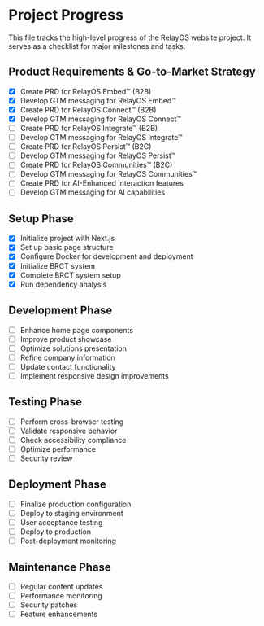 # Project Progress

This file tracks the high-level progress of the RelayOS website project. It serves as a checklist for major milestones and tasks.

## Product Requirements & Go-to-Market Strategy
- [x] Create PRD for RelayOS Embed™ (B2B)
- [x] Develop GTM messaging for RelayOS Embed™
- [x] Create PRD for RelayOS Connect™ (B2B)
- [x] Develop GTM messaging for RelayOS Connect™
- [ ] Create PRD for RelayOS Integrate™ (B2B)
- [ ] Develop GTM messaging for RelayOS Integrate™
- [ ] Create PRD for RelayOS Persist™ (B2C)
- [ ] Develop GTM messaging for RelayOS Persist™
- [ ] Create PRD for RelayOS Communities™ (B2C)
- [ ] Develop GTM messaging for RelayOS Communities™
- [ ] Create PRD for AI-Enhanced Interaction features
- [ ] Develop GTM messaging for AI capabilities

## Setup Phase
- [x] Initialize project with Next.js
- [x] Set up basic page structure
- [x] Configure Docker for development and deployment
- [x] Initialize BRCT system
- [x] Complete BRCT system setup
- [x] Run dependency analysis

## Development Phase
- [ ] Enhance home page components
- [ ] Improve product showcase
- [ ] Optimize solutions presentation
- [ ] Refine company information
- [ ] Update contact functionality
- [ ] Implement responsive design improvements

## Testing Phase
- [ ] Perform cross-browser testing
- [ ] Validate responsive behavior
- [ ] Check accessibility compliance
- [ ] Optimize performance
- [ ] Security review

## Deployment Phase
- [ ] Finalize production configuration
- [ ] Deploy to staging environment
- [ ] User acceptance testing
- [ ] Deploy to production
- [ ] Post-deployment monitoring

## Maintenance Phase
- [ ] Regular content updates
- [ ] Performance monitoring
- [ ] Security patches
- [ ] Feature enhancements
